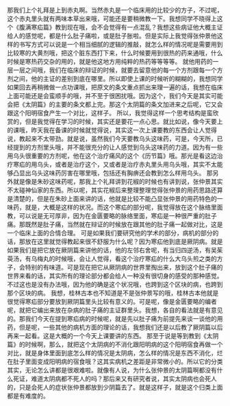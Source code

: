 那我们上个礼拜是上到赤丸啊。当然赤丸是一个临床用的比较少的方子，不过呢，这个赤丸里头就有两味本草出来哦，可能还是要稍微教一下。我想同学不晓得上这个《腹满寒疝篇》教到现在哦，会不会觉得有一点混乱？我想这些病证他大概主证给人的感觉呢，都是什么肚子痛啦，或是肚子胀啦。但是实际上我觉得张仲景他这样的书写方式可以说是一个相当细腻的逻辑的推敲，就怎么样的情况呢是需要用到比较寒的大黄剂哦，把这个脏东西打下来，什么时候要用到很热的药来通哦，什么时候是寒热药交杂的用的，就是他这地方用纯粹的热药等等等等。
就他用药的一层一层之间哦，我们在临床的辩证的时候，就要去留意他的每一个方剂跟每一个方剂之间，他的主证的差别到底在哪里。所以即使上课的时候听的糊糊的，我想同学如果回去再稍微做一点功课哦，把原文的条文重点抓出来理一遍的话，我想在临床上面可能还是会蛮顺手的哦，并不至于很困扰哦。因为这个，我们今天是其实可能会把《太阴篇》的主要的条文都上完。那这个太阴篇的条文加进来之后呢，它又会跟这个阳明宿食产生一个对比，这样子。
所以，我觉得这样一个思考结构是蛮欣赏的，但是我觉得在学习的时候，其实还是要花一点心思。就比如说，像今天要上的课哦，昨天我在备课的时候就觉得说，其实这一次上课要教的东西会让人觉得说，教起来不太带劲。就是说，虽然我们今天要教乌头这味药，可是，今天所，已经提到的方剂里头哦，并不能很充分的让人感觉到乌头这味药的力道。因为有一些用乌头很重要的方剂呢，他在这个治疗痛风的这个《历节篇》哦。那光是看这边治疗寒疝的用乌头，或者是治疗这个，又或者是治疗赤丸里头用乌头哦，其实不太能够凸显出乌头这味药厉害在哪里哦，包括还有胸痹还会教到怎么样用乌头。
那另外就是像是朱砂这味药呢，那我上个礼拜讲到花椒的时候也有讲到说，张仲景其实不太碰神仙家的东西。所以呢，其实花椒后来整理整理觉得张仲景的用药思路还算是清楚的，但是在朱砂上面来讲的话，他就是比较不能凸显张仲景的用药特色的一味药，就是，大概是这样的状况。而这个寒疝的部分呢，我觉得放在这个脉络里面教，可以说是无可厚非，因为在金匮要略的脉络里面，寒疝是一种很严重的肚子痛。那既然是肚子痛，当然就在辩证的时候放在跟其他的肚子痛一起做对比，这是一个临床上面的合情合理。
可是如果我们要研究他的学术的部分，病机的部分的话，那放在这里就觉得教起来很不舒服为什么呢？因为寒疝他到底是厥阴病。就是如果我们是把它放在厥阴篇来讲他的话，他的左邻右舍呢，有当归四逆汤，有吴茱萸汤，有乌梅丸的时候哦，会让人觉得，看这个治疗寒疝的什么大乌头煎之类的方子，会特别的有味道。可是现在把它从厥阴病的世界里掏出来，放到这个肚子痛的世界来看的话，其实所有的理论部分都会给人一种没有很切身的感受的那种感觉。不过这也是没有办法哦，因为他的确是这个状况哦，也跨到这个区块的病，也跨到那个区块的病。
我想，桂林古本也不知道是不是张仲景写的哦，桂林古本他就是很觉得寒疝部分要放到厥阴篇里头比较有意义的。可是呢，像是金匮要略的编者呢，就把它编出来放在杂病的肚子痛的主证群里头。我想，各自的看法就是有意见的。那我们今天在提到寒疝病的时候呢，就是先以肚子痛为前提先来谈一谈他的用药，但是呢，一些其他的病机方面的理论的话，我想我们还是以后教了厥阴篇以后再来一起看。这是大概的一个今天上课要讲的东西。
那至于说是等到教到《太阴篇》的时候啊，那么，就把这个太阴病的不消化跟阳明病的这个阳明宿食再做一个对比，就是身体里面到底怎么样的情况是太阴病，怎么样的情况是东西不消化，烂在肚子里面变成阳明病的宿食哦？这其实病机之差距是非常微小的。所以它的分类其实，无论怎么讲都是很艰难啦。就像有人说，为什么张仲景的太阴篇啊都没有什么死证，难道太阴病都不死人的吗？那后来又有研究者说，其实太阴病也会死人的，只是会死人的症状张仲景都放到少阴篇去了。就是这样子，就是这个归类上面都是有难度的。
